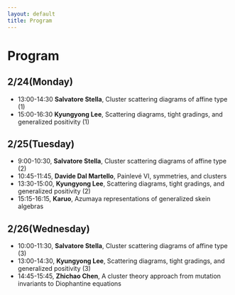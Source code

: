 ```yaml
---
layout: default
title: Program
---
```



<script type="text/x-mathjax-config">MathJax.Hub.Config({tex2jax:{inlineMath:[['\$','\$'],['\\(','\\)']],processEscapes:true},CommonHTML: {matchFontHeight:false}});</script> 
<script type="text/javascript" async src="https://cdnjs.cloudflare.com/ajax/libs/mathjax/2.7.1/MathJax.js?config=TeX-MML-AM_CHTML"></script>

# Program
## 2/24(Monday)

- 13:00-14:30 **Salvatore Stella**, Cluster scattering diagrams of affine type (1)
- 15:00-16:30 **Kyungyong Lee**, Scattering diagrams, tight gradings, and generalized positivity (1)

## 2/25(Tuesday)
- 9:00-10:30, **Salvatore Stella**, Cluster scattering diagrams of affine type (2)
- 10:45-11:45, **Davide Dal Martello**, Painlevé VI, symmetries, and clusters 
- 13:30-15:00, **Kyungyong Lee**, Scattering diagrams, tight gradings, and generalized positivity (2)
- 15:15-16:15, **Karuo**, Azumaya representations of generalized skein algebras 

## 2/26(Wednesday)
- 10:00-11:30, **Salvatore Stella**, Cluster scattering diagrams of affine type (3)
- 13:00-14:30, **Kyungyong Lee**, Scattering diagrams, tight gradings, and generalized positivity (3)
- 14:45-15:45, **Zhichao Chen**, A cluster theory approach from mutation invariants to Diophantine equations

